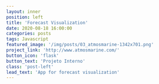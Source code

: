 ```yaml
---
layout: inner
position: left
title: 'Forecast Visualization'
date: 2020-08-18 16:00:00
categories: posts
tags: Javascript 
featured_image: '/img/posts/03_atmosmarine-1342x701.png'
project_link: 'http://www.atmosmarine.com/'
button_icon: 'flask'
button_text: 'Projeto Interno'
class: 'post-left'
lead_text: 'App for forecast visualization'
---
```

